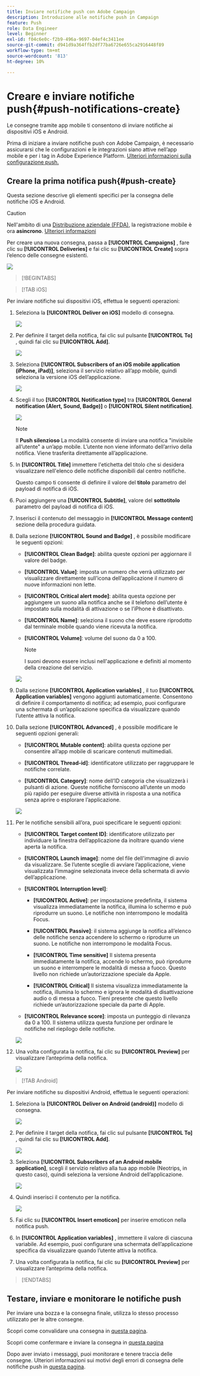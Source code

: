 ```yaml
---
title: Inviare notifiche push con Adobe Campaign
description: Introduzione alle notifiche push in Campaign
feature: Push
role: Data Engineer
level: Beginner
exl-id: f04c6e0c-f2b9-496a-9697-04ef4c3411ee
source-git-commit: d941d9a364ffb2df77ba6726e655ca2916448f89
workflow-type: tm+mt
source-wordcount: '813'
ht-degree: 10%

---
```


# Creare e inviare notifiche push{#push-notifications-create}

Le consegne tramite app mobile ti consentono di inviare notifiche ai dispositivi iOS e Android.

Prima di iniziare a inviare notifiche push con Adobe Campaign, è necessario assicurarsi che le configurazioni e le integrazioni siano attive nell’app mobile e per i tag in Adobe Experience Platform. [Ulteriori informazioni sulla configurazione push.](push-settings.md)

## Creare la prima notifica push{#push-create}

Questa sezione descrive gli elementi specifici per la consegna delle notifiche iOS e Android.

>[!CAUTION]
>
>Nell&#39;ambito di una [Distribuzione aziendale (FFDA)](../architecture/enterprise-deployment.md), la registrazione mobile è ora **asincrono**. [Ulteriori informazioni](../architecture/staging.md)

Per creare una nuova consegna, passa a **[!UICONTROL Campaigns]** , fare clic su **[!UICONTROL Deliveries]** e fai clic su **[!UICONTROL Create]** sopra l’elenco delle consegne esistenti.

![](assets/delivery_step_1.png)

>[!BEGINTABS]

>[!TAB iOS]

Per inviare notifiche sui dispositivi iOS, effettua le seguenti operazioni:

1. Seleziona la **[!UICONTROL Deliver on iOS]** modello di consegna.

   ![](assets/push_ios_1.png)

1. Per definire il target della notifica, fai clic sul pulsante **[!UICONTROL To]** , quindi fai clic su **[!UICONTROL Add]**.

   ![](assets/push_ios_2.png)

1. Seleziona **[!UICONTROL Subscribers of an iOS mobile application (iPhone, iPad)]**, seleziona il servizio relativo all’app mobile, quindi seleziona la versione iOS dell’applicazione.

   ![](assets/push_ios_3.png)

1. Scegli il tuo **[!UICONTROL Notification type]** tra **[!UICONTROL General notification (Alert, Sound, Badge)]** o **[!UICONTROL Silent notification]**.

   ![](assets/push_ios_4.png)

   >[!NOTE]
   >
   >Il **Push silenzioso** La modalità consente di inviare una notifica &quot;invisibile all’utente&quot; a un’app mobile. L’utente non viene informato dell’arrivo della notifica. Viene trasferita direttamente all’applicazione.

1. In **[!UICONTROL Title]** immettere l&#39;etichetta del titolo che si desidera visualizzare nell&#39;elenco delle notifiche disponibili dal centro notifiche.

   Questo campo ti consente di definire il valore del **titolo** parametro del payload di notifica di iOS.

1. Puoi aggiungere una **[!UICONTROL Subtitle]**, valore del **sottotitolo** parametro del payload di notifica di iOS.

1. Inserisci il contenuto del messaggio in **[!UICONTROL Message content]** sezione della procedura guidata.

1. Dalla sezione **[!UICONTROL Sound and Badge]** , è possibile modificare le seguenti opzioni:

   * **[!UICONTROL Clean Badge]**: abilita queste opzioni per aggiornare il valore del badge.

   * **[!UICONTROL Value]**: imposta un numero che verrà utilizzato per visualizzare direttamente sull’icona dell’applicazione il numero di nuove informazioni non lette.

   * **[!UICONTROL Critical alert mode]**: abilita questa opzione per aggiungere un suono alla notifica anche se il telefono dell’utente è impostato sulla modalità di attivazione o se l’iPhone è disattivato.

   * **[!UICONTROL Name]**: seleziona il suono che deve essere riprodotto dal terminale mobile quando viene ricevuta la notifica.

   * **[!UICONTROL Volume]**: volume del suono da 0 a 100.

     >[!NOTE]
     > 
     >I suoni devono essere inclusi nell&#39;applicazione e definiti al momento della creazione del servizio.
     >

   ![](assets/push_ios_5.png)

1. Dalla sezione **[!UICONTROL Application variables]** , il tuo **[!UICONTROL Application variables]** vengono aggiunti automaticamente. Consentono di definire il comportamento di notifica; ad esempio, puoi configurare una schermata di un’applicazione specifica da visualizzare quando l’utente attiva la notifica.

1. Dalla sezione **[!UICONTROL Advanced]** , è possibile modificare le seguenti opzioni generali:

   * **[!UICONTROL Mutable content]**: abilita questa opzione per consentire all’app mobile di scaricare contenuti multimediali.

   * **[!UICONTROL Thread-id]**: identificatore utilizzato per raggruppare le notifiche correlate.

   * **[!UICONTROL Category]**: nome dell’ID categoria che visualizzerà i pulsanti di azione. Queste notifiche forniscono all’utente un modo più rapido per eseguire diverse attività in risposta a una notifica senza aprire o esplorare l’applicazione.

   ![](assets/push_ios_6.png)

1. Per le notifiche sensibili all’ora, puoi specificare le seguenti opzioni:

   * **[!UICONTROL Target content ID]**: identificatore utilizzato per individuare la finestra dell’applicazione da inoltrare quando viene aperta la notifica.

   * **[!UICONTROL Launch image]**: nome del file dell&#39;immagine di avvio da visualizzare. Se l’utente sceglie di avviare l’applicazione, viene visualizzata l’immagine selezionata invece della schermata di avvio dell’applicazione.

   * **[!UICONTROL Interruption level]**:

      * **[!UICONTROL Active]**: per impostazione predefinita, il sistema visualizza immediatamente la notifica, illumina lo schermo e può riprodurre un suono. Le notifiche non interrompono le modalità Focus.

      * **[!UICONTROL Passive]**: il sistema aggiunge la notifica all’elenco delle notifiche senza accendere lo schermo o riprodurre un suono. Le notifiche non interrompono le modalità Focus.

      * **[!UICONTROL Time sensitive]** Il sistema presenta immediatamente la notifica, accende lo schermo, può riprodurre un suono e interrompere le modalità di messa a fuoco. Questo livello non richiede un’autorizzazione speciale da Apple.

      * **[!UICONTROL Critical]** Il sistema visualizza immediatamente la notifica, illumina lo schermo e ignora le modalità di disattivazione audio o di messa a fuoco. Tieni presente che questo livello richiede un’autorizzazione speciale da parte di Apple.

   * **[!UICONTROL Relevance score]**: imposta un punteggio di rilevanza da 0 a 100. Il sistema utilizza questa funzione per ordinare le notifiche nel riepilogo delle notifiche.

   ![](assets/push_ios_7.png)

1. Una volta configurata la notifica, fai clic su **[!UICONTROL Preview]** per visualizzare l’anteprima della notifica.

   ![](assets/push-ios-preview.png)


>[!TAB Android]

Per inviare notifiche su dispositivi Android, effettua le seguenti operazioni:

1. Seleziona la **[!UICONTROL Deliver on Android (android)]** modello di consegna.

   ![](assets/push-template-android.png)

1. Per definire il target della notifica, fai clic sul pulsante **[!UICONTROL To]** , quindi fai clic su **[!UICONTROL Add]**.

   ![](assets/push-android-select-target.png)

1. Seleziona **[!UICONTROL Subscribers of an Android mobile application]**, scegli il servizio relativo alla tua app mobile (Neotrips, in questo caso), quindi seleziona la versione Android dell’applicazione.

   ![](assets/push-android-subscribers.png)

1. Quindi inserisci il contenuto per la notifica.

   ![](assets/push-android-content.png)

1. Fai clic su **[!UICONTROL Insert emoticon]** per inserire emoticon nella notifica push.

1. In **[!UICONTROL Application variables]** , immettere il valore di ciascuna variabile. Ad esempio, puoi configurare una schermata dell’applicazione specifica da visualizzare quando l’utente attiva la notifica.

1. Una volta configurata la notifica, fai clic su **[!UICONTROL Preview]** per visualizzare l’anteprima della notifica.

   <!--![](assets/push-android-preview.png)-->

>[!ENDTABS]

## Testare, inviare e monitorare le notifiche push

Per inviare una bozza e la consegna finale, utilizza lo stesso processo utilizzato per le altre consegne.

Scopri come convalidare una consegna in [questa pagina](preview-and-proof.md).

Scopri come confermare e inviare la consegna in [questa pagina](send.md)

Dopo aver inviato i messaggi, puoi monitorare e tenere traccia delle consegne. Ulteriori informazioni sui motivi degli errori di consegna delle notifiche push in [questa pagina](delivery-failures.md#push-error-types).

